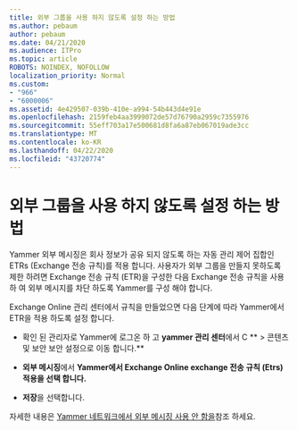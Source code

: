 ```yaml
---
title: 외부 그룹을 사용 하지 않도록 설정 하는 방법
ms.author: pebaum
author: pebaum
ms.date: 04/21/2020
ms.audience: ITPro
ms.topic: article
ROBOTS: NOINDEX, NOFOLLOW
localization_priority: Normal
ms.custom:
- "966"
- "6000006"
ms.assetid: 4e429507-039b-410e-a994-54b443d4e91e
ms.openlocfilehash: 2159feb4aa3999072de57d76790a2959c7355976
ms.sourcegitcommit: 55eff703a17e500681d8fa6a87eb067019ade3cc
ms.translationtype: MT
ms.contentlocale: ko-KR
ms.lasthandoff: 04/22/2020
ms.locfileid: "43720774"
---
```

# <a name="how-to-disable-external-groups"></a>외부 그룹을 사용 하지 않도록 설정 하는 방법

Yammer 외부 메시징은 회사 정보가 공유 되지 않도록 하는 자동 관리 제어 집합인 ETRs (Exchange 전송 규칙)를 적용 합니다. 사용자가 외부 그룹을 만들지 못하도록 제한 하려면 Exchange 전송 규칙 (ETR)을 구성한 다음 Exchange 전송 규칙을 사용 하 여 외부 메시지를 차단 하도록 Yammer를 구성 해야 합니다.
  
Exchange Online 관리 센터에서 규칙을 만들었으면 다음 단계에 따라 Yammer에서 ETR을 적용 하도록 설정 합니다.
  
- 확인 된 관리자로 Yammer에 로그온 하 고 **yammer 관리 센터**에서 C ** \> 콘텐츠 및 보안 보안 설정으로 이동 합니다.**

- **외부 메시징**에서 **Yammer에서 Exchange Online exchange 전송 규칙 (Etrs) 적용을 선택 합니다.**

- **저장**을 선택합니다.

자세한 내용은 [Yammer 네트워크에서 외부 메시징 사용 안 함을](https://docs.microsoft.com/yammer/work-with-external-users/disable-external-messaging)참조 하세요.
  
